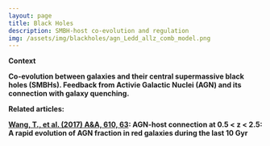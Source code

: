 ```yaml
---
layout: page
title: Black Holes
description: SMBH-host co-evolution and regulation
img: /assets/img/blackholes/agn_Ledd_allz_comb_model.png
---
```



<strong>Context<strong>
	
Co-evolution between galaxies and their central supermassive black holes (SMBHs).
Feedback from Activie Galactic Nuclei (AGN) and its connection with galaxy quenching.

	
<strong>Related articles:<strong>

<a href="https://ui.adsabs.harvard.edu/abs/2017A%26A...601A..63W/abstract">Wang, T., et al. (2017) A&A, 610, 63</a>: AGN-host connection at 0.5 < z < 2.5: A rapid evolution of AGN fraction in red galaxies during the last 10 Gyr
<br/>

